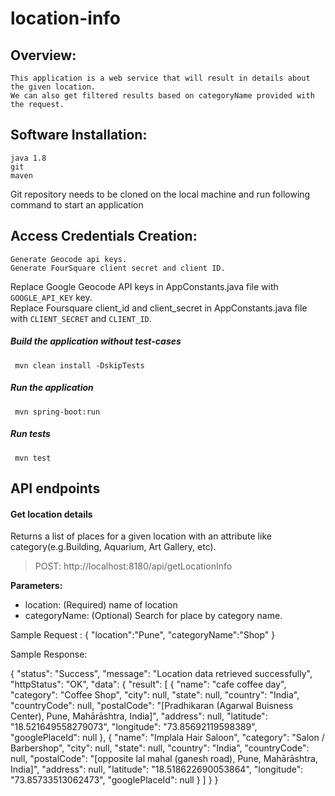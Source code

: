 # location-info

## Overview:
	This application is a web service that will result in details about the given location.
	We can also get filtered results based on categoryName provided with the request.

## Software Installation:
	java 1.8
	git
	maven

 Git repository needs to be cloned on the local machine and run following command to start an application

## Access Credentials Creation:
	Generate Geocode api keys.
	Generate FourSquare client secret and client ID.

Replace Google Geocode API keys in AppConstants.java file with `GOOGLE_API_KEY` key.  
Replace Foursquare client_id and client_secret in AppConstants.java file with `CLIENT_SECRET` and `CLIENT_ID`.  

##### Build the application without test-cases
``` mvn clean install -DskipTests```
##### Run the application
``` mvn spring-boot:run```
##### Run tests
``` mvn test```

## API endpoints

#### Get location details
Returns a list of places for a given location with an attribute like category(e.g.Building, Aquarium, Art Gallery, etc).
> POST: http://localhost:8180/api/getLocationInfo

**Parameters:**
- location: (Required) name of location
- categoryName: (Optional) Search for place by category name.

Sample Request : 
{
	"location":"Pune",
	"categoryName":"Shop"
}

 Sample Response:

 {
    "status": "Success",
    "message": "Location data retrieved successfully",
    "httpStatus": "OK",
    "data": {
        "result": [
            {
                "name": "cafe coffee day",
                "category": "Coffee Shop",
                "city": null,
                "state": null,
                "country": "India",
                "countryCode": null,
                "postalCode": "[Pradhikaran (Agarwal Buisness Center), Pune, Mahārāshtra, India]",
                "address": null,
                "latitude": "18.521649558279073",
                "longitude": "73.85692119598389",
                "googlePlaceId": null
            },
            {
                "name": "Implala Hair Saloon",
                "category": "Salon / Barbershop",
                "city": null,
                "state": null,
                "country": "India",
                "countryCode": null,
                "postalCode": "[opposite lal mahal (ganesh road), Pune, Mahārāshtra, India]",
                "address": null,
                "latitude": "18.518622690053864",
                "longitude": "73.85733513062473",
                "googlePlaceId": null
            }
        ]
    }
 }
